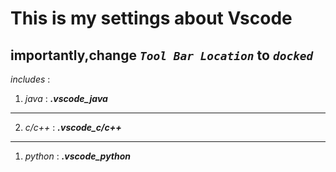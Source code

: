 # This is my settings about Vscode 
## importantly,change ***`Tool Bar Location`*** to ***`docked`***
*includes* : 
1. *java* :  ***.vscode_java*** 
***
2. *c/c++* :  ***.vscode_c/c++***  
---
1. *python* :  ***.vscode_python*** 
